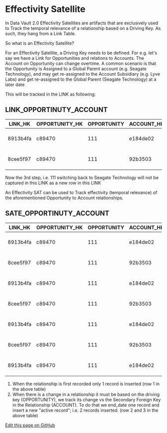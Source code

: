 # Effectivity Satellite

In Data Vault 2.0 Effectivity Satellites are artifacts that are exclusively used to Track the temporal relevance of a relationship based on a Driving Key. As such, they hang from a Link Table.

 
So what is an Effectivity Satellite?

For an Effectivity Satellite, a Driving Key needs to be defined. For e.g. let's say we have a Link for Opportunities and relations to Accounts. The Account on Opportunity can change overtime. A common scenario is that the Opportunity is Assigned to a Global Parent account (e.g. Seagate Technology), and may get re-assigned to the Account Subsidiary (e.g. Lyve Labs) and get re-assigned to the Global Parent (Seagate Technology) at a later date

This will be tracked in the LINK as following:

## LINK_OPPORTINUTY_ACCOUNT

| LINK_HK  |OPPORTUNITY_HK| OPPORTUNITY| ACCOUNT_HK | ACCOUNT            | LOAD_DATE           |
|----------|--------------|------------|------------|--------------------|---------------------|
| 8913b4fa | c89470       | 111        | e184de02   | Lyve Labs          | 2023-02-21 14:43:05 |
| 8cee5f97 | c89470       | 111        | 92b3503    | Seagate Technology | 2023-02-21 14:53:57 |

Now the 3rd step, i.e. 111 switching back to Seagate Technology will not be captured in this LINK as a new row in this LINK

An Effectivity SAT can be used to Track effectivity (temporal relevance) of the aforementioned Opportunity to Account relationships.


## SATE_OPPORTINUTY_ACCOUNT

| LINK_HK |OPPORTUNITY_HK|OPPORTUNITY|ACCOUNT_HK|ACCOUNT           |START_DATE         |END_DATE           |LOAD_DATE          |
|---------|--------------|-----------|----------|------------------|-------------------|-------------------|-------------------|
| 8913b4fa|c89470        | 111       | e184de02 |Lyve Labs         |2023-02-21 14:43:05|9999-12-31 0:00:00 |2023-02-21 14:43:05|
| 8cee5f97|c89470        | 111       | 92b3503  |Seagate Technology|2023-02-21 14:53:57|9999-12-31 0:00:00 |2023-02-21 14:53:57|
| 8913b4fa|c89470        | 111       | e184de02 |Lyve Labs         |2023-02-21 14:43:05|2023-02-21 14:53:57|2023-02-21 14:53:57|
| 8cee5f97|c89470        | 111       | 92b3503  |Seagate Technology|2023-02-21 14:53:57|2023-02-21 15:00:31|2023-02-21 15:00:31|
| 8913b4fa|c89470        | 111       | e184de02 |Lyve Labs         |2023-02-21 15:38:30|9999-12-31 0:00:00 |2023-02-21 15:38:30|
| 8cee5f97|c89470        | 111       | 92b3503  |Seagate Technology|2023-02-21 15:44:42|9999-12-31 0:00:00 |2023-02-21 15:44:42|
| 8913b4fa|c89470        | 111       | e184de02 |Lyve Labs         |2023-02-21 15:38:30|2023-02-21 15:44:42|2023-02-21 15:44:42|

1. When the relationship is first recorded only 1 record is inserted (row 1 in the above table)
2. When there is a change in a relationship it must be based on the driving key (OPPORTUNITY), we track its change vs the Secondary Foreign Key in the Relationship (ACCOUNT). To do that we end_date one record and insert a new "active record"; i.e. 2 records inserted. (row 2 and 3 in the above table)


<a href="{{ site.github.repository_url }}/edit/{{ site.github.source.branch }}/{{ page.path }}">Edit this page on GitHub</a>
